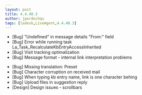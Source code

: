 ```yaml
---
layout: post
title: 4.4.40.3
author: jperdochqu
tags: [ladesk,LiveAgent,4.4.40.3]
---
```


- [Bug] &quot;Undefined&quot; in message details &quot;From:&quot; field
- [Bug] Error while running task La_Task_RecalculateKbEntryAccessInherited
- [Bug] Visit tracking optimalization
- [Bug] Message format - internal link interpretation problems

<!--more-->

- [Bug] Missing translation:  Preset
- [Bug] Character corruption on received mail
- [Bug] When typing kb entry name, link is one character behing
- [Bug] Upload files in suggestion reply
- [Design] Design issues - scrollbars
